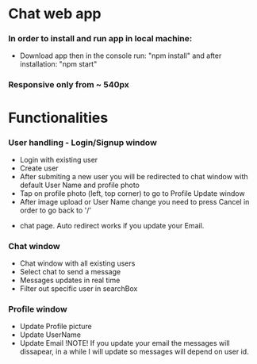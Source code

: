 # Chat web app
### In order to install and run app in local machine:
* Download app then in the console run: "npm install" and after installation: "npm start"

### Responsive only from ~ 540px


# Functionalities
### User handling - Login/Signup window
* Login with existing user
* Create user
* After submiting a new user you will be redirected to chat window with default User Name and profile photo
* Tap on profile photo (left, top corner) to go to Profile Update window
* After image upload or User Name change you need to press Cancel in order to go back to '/'
 - chat page. Auto redirect works if you update your Email.

### Chat window
* Chat window with all existing users
* Select chat to send a message
* Messages updates in real time
* Filter out specific user in searchBox

### Profile window
* Update Profile picture
* Update UserName
* Update Email
!NOTE! If you update your email the messages will dissapear, in a while I will update so messages will depend on user id.